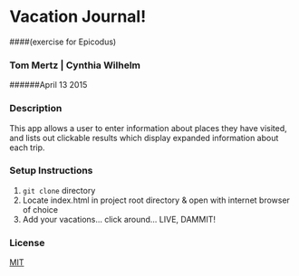 # Vacation Journal!
####(exercise for Epicodus)

### Tom Mertz | Cynthia Wilhelm

######April 13 2015

### Description

This app allows a user to enter information about places they have visited, and lists out clickable results which display expanded information about each trip.

### Setup Instructions

1. `git clone` directory
2. Locate index.html in project root directory & open with internet browser of choice
3. Add your vacations... click around... LIVE, DAMMIT!

### License

[MIT](https://gist.github.com/tfmertz/f59650110a594d4e226b)
